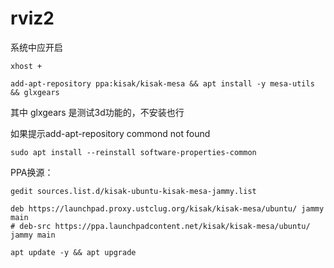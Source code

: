 # rviz2 



系统中应开启

```shell
xhost +
```





```shell
add-apt-repository ppa:kisak/kisak-mesa && apt install -y mesa-utils && glxgears
```

其中 glxgears 是测试3d功能的，不安装也行

如果提示add-apt-repository commond not found
    
    sudo apt install --reinstall software-properties-common

PPA换源：

    gedit sources.list.d/kisak-ubuntu-kisak-mesa-jammy.list
    
    deb https://launchpad.proxy.ustclug.org/kisak/kisak-mesa/ubuntu/ jammy main
    # deb-src https://ppa.launchpadcontent.net/kisak/kisak-mesa/ubuntu/ jammy main
    
    apt update -y && apt upgrade